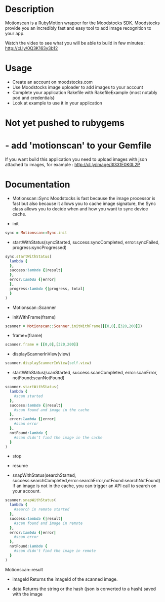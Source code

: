 # Description

Motionscan is a RubyMotion wrapper for the Moodstocks SDK. Moodstocks provide you an incredibly fast and easy tool to add image recognition to your app.

Watch the video to see what you will be able to build in few minutes : http://cl.ly/0Q3K163y3b12


# Usage
- Create an account on moodstocks.com
- Use Moodstocks image uploader to add images to your account
- Complete your application Rakefile with RakefileExample (most notably pod and credentials)
- Look at example to use it in your application

# Not yet pushed to rubygems
# - add 'motionscan' to your Gemfile

If you want build this application you need to upload images with json attached to images, for example : 
http://cl.ly/image/3l331E0K0L2P


# Documentation
* Motionscan::Sync
Moodstocks is fast because the image processor is fast but also because it allows you to cache image signature, the Sync class allows you to decide when and how you want to sync device cache.

- init
```ruby
sync = Motionscan::Sync.init
```

- startWithStatus(syncStarted, success:syncCompleted, error:syncFailed, progress:syncProgressed)
```ruby
sync.startWithStatus(
  lambda {
  },
  success:lambda {|result|
  },
  error:lambda {|error|
  },
  progress:lambda {|progress, total|
  }
)
```

* Motionscan::Scanner
- initWithFrame(frame)
```ruby
scanner = Motionscan::Scanner.initWithFrame([[0,0],[320,200]])
```

- frame=(frame)
```ruby
scanner.frame = [[0,0],[320,200]]
```

- displayScannerInView(view)
```ruby
scanner.displayScannerInView(self.view)
```

- startWithStatus(scanStarted, success:scanCompleted, error:scanError, notFound:scanNotFound)
```ruby
scanner.startWithStatus(
  lambda {
  	#scan started
  },
  success:lambda {|result|
  	#scan found and image in the cache
  },
  error:lambda {|error|
  	#scan error
  },
  notFound:lambda {
  	#scan didn't find the image in the cache
  }
)
```

- stop

- resume

- snapWithStatus(searchStarted, success:searchCompleted,error:searchError,notFound:searchNotFound)
If an image is not in the cache, you can trigger an API call to search on your account.

```ruby
scanner.snapWithStatus(
  lambda {
  	#search in remote started
  },
  success:lambda {|result|
  	#scan found and image in remote
  },
  error:lambda {|error|
  	#scan error
  },
  notFound:lambda {
  	#scan didn't find the image in remote
  }
)
```

Motionscan::result
- imageId
Returns the imageId of the scanned image.

- data
Returns the string or the hash (json is converted to a hash) saved with the image